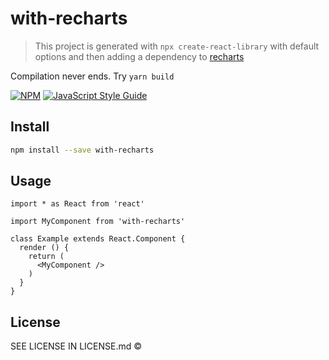 # with-recharts

> This project is generated with `npx create-react-library` with default options and then adding a dependency to [recharts](https://github.com/recharts/recharts)

Compilation never ends. Try `yarn build`

[![NPM](https://img.shields.io/npm/v/with-recharts.svg)](https://www.npmjs.com/package/with-recharts) [![JavaScript Style Guide](https://img.shields.io/badge/code_style-standard-brightgreen.svg)](https://standardjs.com)

## Install

```bash
npm install --save with-recharts
```

## Usage

```tsx
import * as React from 'react'

import MyComponent from 'with-recharts'

class Example extends React.Component {
  render () {
    return (
      <MyComponent />
    )
  }
}
```

## License

SEE LICENSE IN LICENSE.md © [](https://github.com/)
